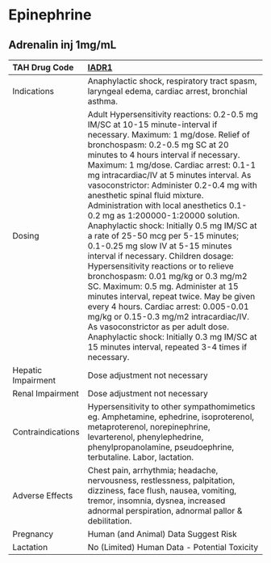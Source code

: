 # Epinephrine

## Adrenalin inj 1mg/mL

| TAH Drug Code      | [**IADR1**](https://www.tahsda.org.tw/drugs/hissearch.php?drug_code=IADR1)                                                                                                                                                                                                                                                                                                                                                                                                                                                                                                                                                                                                                                                                                                                                                                                                                                                                                                                                            |
|:-------------------|:----------------------------------------------------------------------------------------------------------------------------------------------------------------------------------------------------------------------------------------------------------------------------------------------------------------------------------------------------------------------------------------------------------------------------------------------------------------------------------------------------------------------------------------------------------------------------------------------------------------------------------------------------------------------------------------------------------------------------------------------------------------------------------------------------------------------------------------------------------------------------------------------------------------------------------------------------------------------------------------------------------------------|
| Indications        | Anaphylactic shock, respiratory tract spasm, laryngeal edema, cardiac arrest, bronchial asthma.                                                                                                                                                                                                                                                                                                                                                                                                                                                                                                                                                                                                                                                                                                                                                                                                                                                                                                                       |
| Dosing             | Adult Hypersensitivity reactions: 0.2-0.5 mg IM/SC at 10-15 minute-interval if necessary. Maximum: 1 mg/dose. Relief of bronchospasm: 0.2-0.5 mg SC at 20 minutes to 4 hours interval if necessary. Maximum: 1 mg/dose. Cardiac arrest: 0.1-1 mg intracardiac/IV at 5 minutes interval. As vasoconstrictor: Administer 0.2-0.4 mg with anesthetic spinal fluid mixture. Administration with local anesthetics 0.1-0.2 mg as 1:200000-1:20000 solution. Anaphylactic shock: Initially 0.5 mg IM/SC at a rate of 25-50 mcg per 5-15 minutes; 0.1-0.25 mg slow IV at 5-15 minutes interval if necessary. Children dosage: Hypersensitivity reactions or to relieve bronchospasm: 0.01 mg/kg or 0.3 mg/m2 SC. Maximum: 0.5 mg. Administer at 15 minutes interval, repeat twice. May be given every 4 hours. Cardiac arrest: 0.005-0.01 mg/kg or 0.15-0.3 mg/m2 intracardiac/IV. As vasoconstrictor as per adult dose. Anaphylactic shock: Initially 0.3 mg IM/SC at 15 minutes interval, repeated 3-4 times if necessary. |
| Hepatic Impairment | Dose adjustment not necessary                                                                                                                                                                                                                                                                                                                                                                                                                                                                                                                                                                                                                                                                                                                                                                                                                                                                                                                                                                                         |
| Renal Impairment   | Dose adjustment not necessary                                                                                                                                                                                                                                                                                                                                                                                                                                                                                                                                                                                                                                                                                                                                                                                                                                                                                                                                                                                         |
| Contraindications  | Hypersensitivity to other sympathomimetics eg. Amphetamine, ephedrine, isoproterenol, metaproterenol, norepinephrine, levarterenol, phenylephedrine, phenylpropanolamine, pseudoephrine, terbutaline. Labor, lactation.                                                                                                                                                                                                                                                                                                                                                                                                                                                                                                                                                                                                                                                                                                                                                                                               |
| Adverse Effects    | Chest pain, arrhythmia; headache, nervousness, restlessness, palpitation, dizziness, face flush, nausea, vomiting, tremor, insomnia, dysnea, increased adnormal perspiration, adnormal pallor & debilitation.                                                                                                                                                                                                                                                                                                                                                                                                                                                                                                                                                                                                                                                                                                                                                                                                         |
| Pregnancy          | Human (and Animal) Data Suggest Risk                                                                                                                                                                                                                                                                                                                                                                                                                                                                                                                                                                                                                                                                                                                                                                                                                                                                                                                                                                                  |
| Lactation          | No (Limited) Human Data - Potential Toxicity                                                                                                                                                                                                                                                                                                                                                                                                                                                                                                                                                                                                                                                                                                                                                                                                                                                                                                                                                                          |

